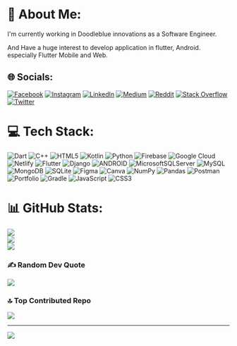 # 💫 About Me:
I'm currently working in Doodleblue innovations as a Software Engineer.

And Have a huge interest to develop application in flutter, Android.
especially Flutter Mobile and Web.


## 🌐 Socials:
[![Facebook](https://img.shields.io/badge/Facebook-%231877F2.svg?logo=Facebook&logoColor=white)](https://facebook.com/Magesh.kanna.007) [![Instagram](https://img.shields.io/badge/Instagram-%23E4405F.svg?logo=Instagram&logoColor=white)](https://instagram.com/Magesh_kanna) [![LinkedIn](https://img.shields.io/badge/LinkedIn-%230077B5.svg?logo=linkedin&logoColor=white)](https://linkedin.com/in/Mageshkanna) [![Medium](https://img.shields.io/badge/Medium-12100E?logo=medium&logoColor=white)](https://medium.com/@codermagesh) [![Reddit](https://img.shields.io/badge/Reddit-%23FF4500.svg?logo=Reddit&logoColor=white)](https://reddit.com/user/Magesh_K) [![Stack Overflow](https://img.shields.io/badge/-Stackoverflow-FE7A16?logo=stack-overflow&logoColor=white)](https://stackoverflow.com/users/MageshK) [![Twitter](https://img.shields.io/badge/Twitter-%231DA1F2.svg?logo=Twitter&logoColor=white)](https://twitter.com/M_a_g_e_s_h) 

# 💻 Tech Stack:
![Dart](https://img.shields.io/badge/dart-%230175C2.svg?style=for-the-badge&logo=dart&logoColor=white) ![C++](https://img.shields.io/badge/c++-%2300599C.svg?style=for-the-badge&logo=c%2B%2B&logoColor=white) ![HTML5](https://img.shields.io/badge/html5-%23E34F26.svg?style=for-the-badge&logo=html5&logoColor=white) ![Kotlin](https://img.shields.io/badge/kotlin-%230095D5.svg?style=for-the-badge&logo=kotlin&logoColor=white) ![Python](https://img.shields.io/badge/python-3670A0?style=for-the-badge&logo=python&logoColor=ffdd54) ![Firebase](https://img.shields.io/badge/firebase-%23039BE5.svg?style=for-the-badge&logo=firebase) ![Google Cloud](https://img.shields.io/badge/Google%20Cloud-%234285F4.svg?style=for-the-badge&logo=google-cloud&logoColor=white) ![Netlify](https://img.shields.io/badge/netlify-%23000000.svg?style=for-the-badge&logo=netlify&logoColor=#00C7B7) ![Flutter](https://img.shields.io/badge/Flutter-%2302569B.svg?style=for-the-badge&logo=Flutter&logoColor=white) ![Django](https://img.shields.io/badge/django-%23092E20.svg?style=for-the-badge&logo=django&logoColor=white) ![ANDROID](https://img.shields.io/badge/android-%2320232a.svg?style=for-the-badge&logo=android&logoColor=%a4c639) ![MicrosoftSQLServer](https://img.shields.io/badge/Microsoft%20SQL%20Sever-CC2927?style=for-the-badge&logo=microsoft%20sql%20server&logoColor=white) ![MySQL](https://img.shields.io/badge/mysql-%2300f.svg?style=for-the-badge&logo=mysql&logoColor=white) ![MongoDB](https://img.shields.io/badge/MongoDB-%234ea94b.svg?style=for-the-badge&logo=mongodb&logoColor=white) ![SQLite](https://img.shields.io/badge/sqlite-%2307405e.svg?style=for-the-badge&logo=sqlite&logoColor=white) 	![Figma](https://img.shields.io/badge/figma-%23F24E1E.svg?style=for-the-badge&logo=figma&logoColor=white) ![Canva](https://img.shields.io/badge/Canva-%2300C4CC.svg?style=for-the-badge&logo=Canva&logoColor=white) ![NumPy](https://img.shields.io/badge/numpy-%23013243.svg?style=for-the-badge&logo=numpy&logoColor=white) ![Pandas](https://img.shields.io/badge/pandas-%23150458.svg?style=for-the-badge&logo=pandas&logoColor=white) ![Postman](https://img.shields.io/badge/Postman-FF6C37?style=for-the-badge&logo=postman&logoColor=white) ![Portfolio](https://img.shields.io/badge/Portfolio-%23000000.svg?style=for-the-badge&logo=firefox&logoColor=#FF7139) ![Gradle](https://img.shields.io/badge/Gradle-02303A.svg?style=for-the-badge&logo=Gradle&logoColor=white) ![JavaScript](https://img.shields.io/badge/javascript-%23323330.svg?style=for-the-badge&logo=javascript&logoColor=%23F7DF1E) ![CSS3](https://img.shields.io/badge/css3-%231572B6.svg?style=for-the-badge&logo=css3&logoColor=white)
# 📊 GitHub Stats:
![](https://github-readme-stats.vercel.app/api?username=Magesh-Doodleblue&theme=dark&hide_border=false&include_all_commits=true&count_private=true)<br/>
![](https://github-readme-streak-stats.herokuapp.com/?user=Magesh-Doodleblue&theme=dark&hide_border=false)<br/>
![](https://github-readme-stats.vercel.app/api/top-langs/?username=Magesh-Doodleblue&theme=dark&hide_border=false&include_all_commits=true&count_private=true&layout=compact)

### ✍️ Random Dev Quote
![](https://quotes-github-readme.vercel.app/api?type=vetical&theme=radical)

### 🔝 Top Contributed Repo
![](https://github-contributor-stats.vercel.app/api?username=Magesh-Doodleblue&limit=5&theme=dark&combine_all_yearly_contributions=true)

---
[![](https://visitcount.itsvg.in/api?id=Magesh-Doodleblue&icon=0&color=0)](https://visitcount.itsvg.in)

<!-- Proudly created with GPRM ( https://gprm.itsvg.in ) -->
